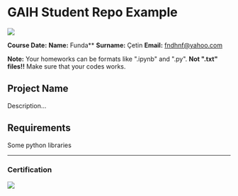 # GAIH Student Repo Example
![](img/logo.png)

**Course Date:**
**Name:** Funda**
**Surname:** Çetin
**Email:** fndhnf@yahoo.com  

**Note:** Your homeworks can be formats like ".ipynb" and ".py". **Not ".txt" files!!** Make sure that your codes works.  

## Project Name
Description...

## Requirements
Some python libraries

---

### Certification
![](img/certificate_ex.png)

